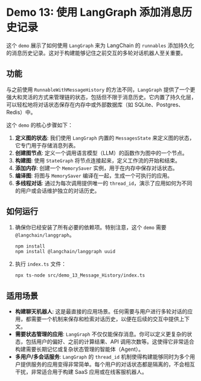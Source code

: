 # Demo 13: 使用 LangGraph 添加消息历史记录

这个 `demo` 展示了如何使用 `LangGraph` 来为 LangChain 的 `runnables` 添加持久化的消息历史记录。这对于构建能够记住之前交互的多轮对话机器人至关重要。

## 功能

与之前使用 `RunnableWithMessageHistory` 的方法不同，`LangGraph` 提供了一个更强大和灵活的方式来管理链的状态，包括但不限于消息历史。它内置了持久化层，可以轻松地将对话状态保存在内存中或外部数据库（如 SQLite、Postgres、Redis）中。

这个 `demo` 的核心步骤如下：

1.  **定义图的状态**: 我们使用 `LangGraph` 内置的 `MessagesState` 来定义图的状态，它专门用于存储消息列表。
2.  **创建图节点**: 定义一个调用语言模型（LLM）的函数作为图中的一个节点。
3.  **构建图**: 使用 `StateGraph` 将节点连接起来，定义工作流的开始和结束。
4.  **添加内存**: 创建一个 `MemorySaver` 实例，用于在内存中保存对话状态。
5.  **编译图**: 将图与 `MemorySaver` 编译在一起，生成一个可执行的应用。
6.  **多线程对话**: 通过为每次调用提供唯一的 `thread_id`，演示了应用如何为不同的用户或会话维护独立的对话历史。

## 如何运行

1.  确保你已经安装了所有必要的依赖项。特别注意，这个 `demo` 需要 `@langchain/langgraph`。

    ```bash
    npm install
    npm install @langchain/langgraph uuid
    ```

2.  执行 `index.ts` 文件：

    ```bash
    npx ts-node src/demo_13_Message_History/index.ts
    ```

## 适用场景

- **构建聊天机器人**: 这是最直接的应用场景。任何需要与用户进行多轮对话的应用，都需要一个机制来保存和检索对话历史，以便在后续的交互中提供上下文。
- **需要状态管理的应用**: `LangGraph` 不仅仅能保存消息。你可以定义更复杂的状态，包括用户的偏好、之前的计算结果、API 调用次数等。这使得它非常适合构建需要长期记忆或复杂状态管理的智能体（Agent）。
- **多用户/多会话服务**: `LangGraph` 的 `thread_id` 机制使得构建能够同时为多个用户提供服务的应用变得非常简单。每个用户的对话状态都是隔离的，不会相互干扰，非常适合用于构建 SaaS 应用或在线客服机器人。